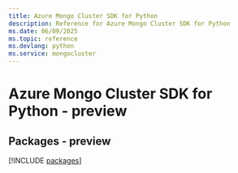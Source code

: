 ```yaml
---
title: Azure Mongo Cluster SDK for Python
description: Reference for Azure Mongo Cluster SDK for Python
ms.date: 06/09/2025
ms.topic: reference
ms.devlang: python
ms.service: mongocluster
---
```

# Azure Mongo Cluster SDK for Python - preview
## Packages - preview
[!INCLUDE [packages](mongo-cluster-index.md)]